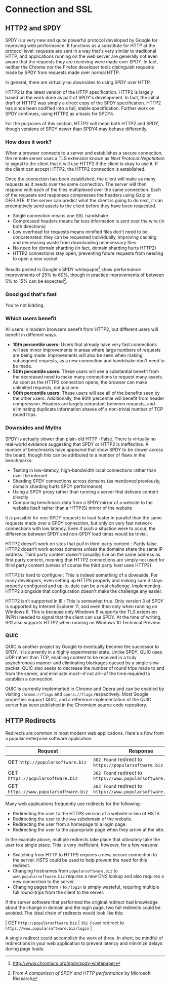 # Connection and SSL

## HTTP2 and SPDY

SPDY is a very new and quite powerful protocol developed by Google for improving web performance. It functions as a substitute for HTTP at the protocol level: requests are sent in a way that's very similar to traditional HTTP, and applications running on the web server are generally not even aware that the requests they are receiving were made over SPDY. In fact, neither the Chrome nor the Firefox developer tools distinguish requests made by SPDY from requests made over normal HTTP.

In general, there are virtually no downsides to using SPDY over HTTP.

HTTP2 is the latest version of the HTTP specification. HTTP2 is largely based on the work done as part of SPDY's development. In fact, the initial draft of HTTP2 was simply a direct copy of the SPDY specification. HTTP2 has since been codified into a full, stable specification. Further work on SPDY continues, using HTTP2 as a basis for SPDY4.

For the purposes of this section, HTTP2 will mean both HTTP2 and SPDY, though versions of SPDY newer than SPDY4 may behave differently.


### How does it work?

When a browser connects to a server and establishes a secure connection, the remote server uses a TLS extension known as *Next Protocol Negotiation* to signal to the client that it will use HTTP2 if the client is okay to use it. If the client can accept HTTP2, the HTTP2 connection is established.

Once the connection has been established, the client will make as many requests as it needs over the same connection. The server will then respond with each of the files multiplexed over the same connection. Each of the requests and responses compresses the headers using Gzip or DEFLATE. If the server can predict what the client is going to do next, it can preemptively send assets to the client before they have been requested.

- Single connection means one SSL handshake
- Compressed headers means far less information is sent over the wire (in both directions)
- Low overhead for requests means minified files don't need to be concatenated: they can be requested individually, improving caching and decreasing waste from downloading unnecessary files
- No need for domain sharding (in fact, domain sharding hurts HTTP2)
- HTTP2 connections stay open, preventing future requests from needing to open a new socket

Results posted in Google's SPDY whitepaper[^spdy_whitepaper] show performance improvements of 25% to 60%, though in practice improvements of between 5% to 15% can be expected[^spdy_improvement].

[^spdy_whitepaper]: http://www.chromium.org/spdy/spdy-whitepaper
[^spdy_improvement]: From *A comparison of SPDY and HTTP performance* by Microsoft Research


### Good god that's fast

You're not kidding.


### Which users benefit

All users in modern browsers benefit from HTTP2, but different users will benefit in different ways.

- **10th percentile users:** Users that already have very fast connections will see minor improvements in areas where large numbers of requests are being made. Improvements will also be seen when making subsequent requests, as a new connection and handshake don't need to be made.
- **50th percentile users:** These users will see a substantial benefit from the decreased need to make many connections to request many assets. As soon as the HTTP2 connection opens, the browser can make unlimited requests, not just one.
- **90th percentile users:** These users will see all of the benefits seen by the other users. Additionally, the 90th percentile will benefit from header compression. Headers are largely redundant between requests, and eliminating duplicate information shaves off a non-trivial number of TCP round trips.


### Downsides and Myths

SPDY is actually slower than plain-old HTTP
: False. There is virtually no real-world evidence suggesting that SPDY or HTTP2 is ineffective. A number of benchmarks have appeared that show SPDY to be slower across the board, though this can be attributed to a number of flaws in the benchmarks:

  - Testing in low-latency, high-bandwidth local connections rather than over the internet
  - Sharding SPDY connections across domains (as mentioned previously, domain sharding hurts SPDY performance)
  - Using a SPDY proxy rather than running a server that delivers content directly
  - Comparing benchmark data from a SPDY mirror of a website to the website itself rather than a HTTP(S) mirror of the website

  It *is* possible for non-SPDY requests to load faster in parallel than the same requests made over a SPDY connection, but only on very fast network connections with low latency. Even if such a situation were to occur, the difference between SPDY and non-SPDY load times would be trivial.

HTTP2 doesn't work on sites that pull in third-party content
: Partly false. HTTP2 doesn't work across domains unless the domains share the same IP address. Third party content doesn't (usually) live on the same address as first party content, meaning that HTTP2 connections are simply not used for third party content (unless of course the third party host uses HTTP2).

HTTP2 is hard to configure
: This is indeed something of a downside. For many developers, even setting up HTTPS properly and making sure it stays properly configured and up-to-date can be a real challenge. Implementing HTTP2 alongside that configuration doesn't make the challenge any easier.

HTTP2 isn't supported in IE
: This is somewhat true. Only version 3 of SPDY is supported by Internet Explorer 11, and even then only when running on Windows 8. This is because only Windows 8 supports the TLS extension (NPN) needed to signal that the client can use SPDY. At the time of writing, IE11 also supports HTTP2 when running on Windows 10 Technical Preview.


### QUIC

QUIC is another project by Google to eventually become the successor to SPDY. It is currently in a highly experimental state. Unlike SPDY, QUIC uses UDP rather than TCP, enabling content to be received in a truly asynchronous manner and eliminating blockages caused by a single slow packet. QUIC also seeks to decrease the number of round trips made to and from the server, and eliminate most--if not all--of the time required to establish a connection.

QUIC is currently implemented in Chrome and Opera and can be enabled by visiting `chrome://flags` and `opera://flags` respectively. Most Google properties support QUIC, and a reference implementation of the QUIC server has been published in the Chromium source code repository.


## HTTP Redirects

Redirects are common in most modern web applications. Here's a flow from a popular enterprise software application:

| Request | Response |
| -- | -- |
| GET `http://popularsoftware.biz` | `302 Found` redirect to `https://popularsoftware.biz` |
| GET `https://popularsoftware.biz` | `302 Found` redirect to `https://www.popularsoftware.biz` |
| GET `https://www.popularsoftware.biz` | `302 Found` redirect to `https://www.popularsoftware.biz/login` |

Many web applications frequently use redirects for the following:

- Redirecting the user to the HTTPS version of a website in lieu of HSTS.
- Redirecting the user to the `www` subdomain of the website.
- Redirecting the user from a homepage to a login page.
- Redirecting the user to the appropriate page when they arrive at the site.

In the example above, multiple redirects take place that ultimately take the user to a single place. This is very inefficient, however, for a few reasons:

- Switching from HTTP to HTTPS requires a new, secure connection to the server. HSTS could be used to help prevent the need for this redirect.
- Changing hostnames from `popularsoftware.biz` to `www.popularsoftware.biz` requires a new DNS lookup and also requires a new connection to the server.
- Changing pages from `/` to `/login` is simply wasteful, requiring multiple full round-trips from the client to the server.

If the server software that performed the original redirect had knowledge about the change in domain and the login page, two full redirects could be avoided. The ideal chain of redirects would look like this:

| GET `http://popularsoftware.biz` | `302 Found` redirect to `https://www.popularsoftware.biz/login` |

A single redirect could accomplish the work of three. In short, be mindful of redirections in your web application to prevent latency and minimize delays during page loads.
